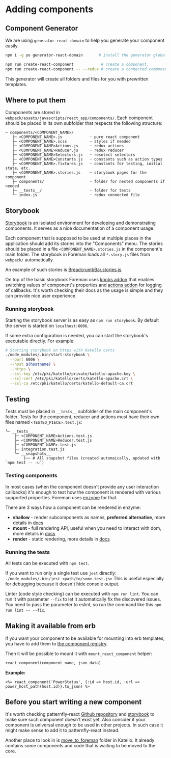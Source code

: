 # Adding components

 ## Component Generator
We are using `generator-react-domain` to help you generate your component easily.
```sh
npm i -g yo generator-react-domain       # install the generator globally

npm run create-react-component            # create a component.
npm run create-react-component -- --redux # create a connected component
```
This generator will create all folders and files for you with prewritten templates.

## Where to put them

Components are stored in `webpack/assets/javascripts/react_app/components/`. Each component should be placed in its own subfolder that respects the following structure:

```
─ components/<COMPONENT_NAME>/
   ├─ <COMPONENT_NAME>.js            ┈ pure react component
   ├─ <COMPONENT_NAME>.scss          ┈ styles if needed
   ├─ <COMPONENT_NAME>Actions.js     ┈ redux actions
   ├─ <COMPONENT_NAME>Reducer.js     ┈ redux reducer
   ├─ <COMPONENT_NAME>Selectors.js   ┈ reselect selectors
   ├─ <COMPONENT_NAME>Constants.js   ┈ constants such as action types
   ├─ <COMPONENT_NAME>.fixtures.js   ┈ constants for testing, initial state, etc.
   ├─ <COMPONENT_NAME>.stories.js    ┈ storybook pages for the component
   ├─ components/                    ┈ folder for nested components if needed
   ├─ __tests__/                     ┈ folder for tests
   ╰─ index.js                       ┈ redux connected file
```

## Storybook

[Storybook](https://storybook.js.org/) is an isolated environment for developing and demonstrating components. It serves as a nice documentation of a component usage.

Each component that is supposed to be used at multiple places in the application should add its stories into the "Components" menu. The stories should be placed in a file `<COMPONENT_NAME>.stories.js` in the component's main folder. The storybook in Foreman loads all `*.story.js` files from `webpack/` automatically.

An example of such stories is [BreadcrumbBar.stories.js](https://github.com/theforeman/foreman/blob/develop/webpack/assets/javascripts/react_app/components/BreadcrumbBar/BreadcrumbBar.stories.js).

On top of the basic storybook Foreman uses [knobs addon](https://github.com/storybooks/storybook/tree/master/addons/knobs#available-knobs) that enables switching values of component's properties and [actions addon](https://github.com/storybooks/storybook/tree/master/addons/actions#getting-started) for logging of callbacks. It's worth checking their docs as the usage is simple and they can provide nice user experience.


### Running storybook

Starting the storybook server is as easy as `npm run storybook`. By default the server is started on `localhost:6006`.

If some extra configuration is needed, you can start the storybook's executable directly. For example:
```bash
# Starting storybook on https with Katello certs
./node_modules/.bin/start-storybook \
  --port 6006 \
  --host $(hostname) \
  --https \
  --ssl-key /etc/pki/katello/private/katello-apache.key \
  --ssl-cert /etc/pki/katello/certs/katello-apache.crt \
  --ssl-ca /etc/pki/katello/certs/katello-default-ca.crt
```

## Testing

Tests must be placed in `__tests__` subfolder of the main component's folder. Tests for the component, reducer and actions must have their own files named `<TESTED_PIECE>.test.js`:

```
╰─ __tests__
    ├─ <COMPONENT_NAME>Actions.test.js
    ├─ <COMPONENT_NAME>Reducer.test.js
    ├─ <COMPONENT_NAME>.test.js
    ├─ integration.test.js
    ╰─ __snapshots__
        ├── # All snapshot files (created automaically, updated with `npm test -- -u`)
```

### Testing components

In most cases (when the component doesn't provide any user interaction callbacks) it's enough to test how the component is rendered with various supported properties. Foreman uses [enzyme](https://github.com/airbnb/enzyme) for that.

There are 3 ways how a component can be rendered in enzyme:
  - **shallow** - render subcomponents as names, **preferred alternative**, more details in [docs](https://github.com/airbnb/enzyme/blob/master/docs/api/shallow.md)
  - **mount** - full rendering API, useful when you need to interact with dom, more details in [docs](https://github.com/airbnb/enzyme/blob/master/docs/api/mount.md)
  - **render** - static rendering, more details in [docs](https://github.com/airbnb/enzyme/blob/master/docs/api/render.md)

### Running the tests

All tests can be executed with `npm test`.

If you want to run only a single test use `jest` directly: `./node_modules/.bin/jest <path/to/some.test.js>`
This is useful especially for debugging because it doesn't hide console output.

Linter (code style checking) can be executed with `npm run lint`. You can run it with parameter `--fix` to let it automatically fix the discovered issues. You need to pass the parameter to eslint, so run the command like this `npm run lint -- --fix`.


## Making it available from erb

If you want your component to be available for mounting into erb templates, you have to add them to [the component registry](https://github.com/theforeman/foreman/blob/develop/webpack/assets/javascripts/react_app/components/componentRegistry.js#L60-L71).

Then it will be possible to mount it with `mount_react_component` helper:
```ruby
react_component(component_name, json_data)
```

**Example:**
```erb
<%= react_component('PowerStatus', {:id => host.id, :url => power_host_path(host.id)}.to_json) %>
```

## Before you start writing a new component

It's worth checking patternfly-react [Github repository](https://github.com/patternfly/patternfly-react) and [storybook](https://rawgit.com/patternfly/patternfly-react/gh-pages/index.html) to make sure such component doesn't exist yet. Also consider if your component is universal enough to be used in other projects. In such case it might make sense to add it to patternfly-react instead.

Another place to look in is [move_to_foreman](https://github.com/Katello/katello/tree/master/webpack/move_to_foreman) folder in Katello. It already contains some components and code that is waiting to be moved to the core.
